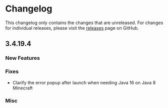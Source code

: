 # Changelog

This changelog only contains the changes that are unreleased. For changes for individual releases, please visit the
[releases](https://github.com/ATLauncher/ATLauncher/releases) page on GitHub.

## 3.4.19.4

### New Features

### Fixes
- Clarify the error popup after launch when needing Java 16 on Java 8 Minecraft

### Misc
